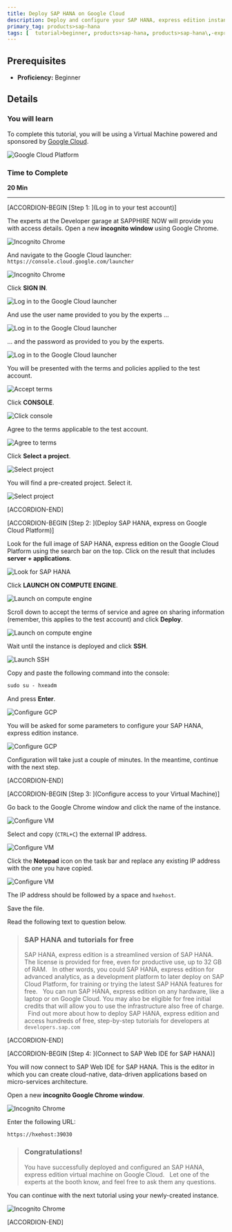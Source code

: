 ```yaml
---
title: Deploy SAP HANA on Google Cloud
description: Deploy and configure your SAP HANA, express edition instance on Google Cloud in 10 minutes.
primary_tag: products>sap-hana
tags: [  tutorial>beginner, products>sap-hana, products>sap-hana\,-express-edition, products>sap-web-ide ]
---
```


## Prerequisites  
 - **Proficiency:** Beginner

## Details
### You will learn  

To complete this tutorial, you will be using a Virtual Machine powered and sponsored by [Google Cloud](https://cloud.google.com/).

![Google Cloud Platform](gcpx2.png)

### Time to Complete
**20 Min**

---

[ACCORDION-BEGIN [Step 1: ](Log in to your test account)]

The experts at the Developer garage at SAPPHIRE NOW will provide you with access details. Open a new **incognito window** using Google Chrome.

![Incognito Chrome](incognito.png)

And navigate to the Google Cloud launcher: `https://console.cloud.google.com/launcher`

![Incognito Chrome](incognito2.png)

Click **SIGN IN**.

![Log in to the Google Cloud launcher](signin.png)

And use the user name provided to you by the experts ...

![Log in to the Google Cloud launcher](1.png)

... and the password as provided to you by the experts.

![Log in to the Google Cloud launcher](2.png)

You will be presented with the terms and policies applied to the test account.

![Accept terms](accept.png)

Click **CONSOLE**.

![Click console](console.png)

Agree to the terms applicable to the test account.

![Agree to terms](agree.png)

Click **Select a project**.

![Select project](project.png)

You will find a pre-created project. Select it.

![Select project](project2.png)


[ACCORDION-END]

[ACCORDION-BEGIN [Step 2: ](Deploy SAP HANA, express on Google Cloud Platform)]

Look for the full image of SAP HANA, express edition on the Google Cloud Platform using the search bar on the top. Click on the result that includes **server + applications**.

![Look for SAP HANA](search.png)

Click **LAUNCH ON COMPUTE ENGINE**.

![Launch on compute engine](launch.png)

Scroll down to accept the terms of service and agree on sharing information (remember, this applies to the test account) and click **Deploy**.

![Launch on compute engine](deploy.png)

Wait until the instance is deployed and click  **SSH**.

![Launch SSH](ssh.png)

Copy and paste the following command into the console:

```txt
sudo su - hxeadm
```

And press **Enter**.

![Configure GCP](sudo.png)

You will be asked for some parameters to configure your SAP HANA, express edition instance.

![Configure GCP](config.png)

Configuration will take just a couple of minutes. In the meantime, continue with the next step.

[ACCORDION-END]


[ACCORDION-BEGIN [Step 3: ](Configure access to your Virtual Machine)]

Go back to the Google Chrome window and click the name of the instance.

![Configure VM](vm.png)

Select and copy (`CTRL+C`) the external IP address.

![Configure VM](IP.png)

Click the **Notepad** icon on the task bar and replace any existing IP address with the one you have copied.

![Configure VM](host.png)

The IP address should be followed by a space and `hxehost`.

Save the file.

Read the following text to question below.

> ### **SAP HANA and tutorials for free**
> SAP HANA, express edition is a streamlined version of SAP HANA. The license is provided for free, even for productive use, up to 32 GB of RAM.
>&nbsp;
>In other words, you could SAP HANA, express edition for advanced analytics, as a development platform to later deploy on SAP Cloud Platform, for training or trying the latest SAP HANA features for free.
>&nbsp;
>You can run SAP HANA, express edition on any hardware, like a laptop or on Google Cloud. You may also be eligible for free initial credits that will allow you to use the infrastructure also free of charge.
>&nbsp;
>Find out more about how to deploy SAP HANA, express edition and access hundreds of free, step-by-step tutorials for developers at `developers.sap.com`


[ACCORDION-END]

[ACCORDION-BEGIN [Step 4: ](Connect to SAP Web IDE for SAP HANA)]

You will now connect to SAP Web IDE for SAP HANA. This is the editor in which you can create cloud-native, data-driven applications based on micro-services architecture.

Open a new **incognito Google Chrome window**.

![Incognito Chrome](incognito.png)

Enter the following URL:

```text
https://hxehost:39030
```

> ### **Congratulations!**
>You have successfully deployed and configured an SAP HANA, express edition virtual machine on Google Cloud.
>&nbsp;
>Let one of the experts at the booth know, and feel free to ask them any questions.

You can continue with the next tutorial using your newly-created instance.

![Incognito Chrome](running.png)

[ACCORDION-END]
